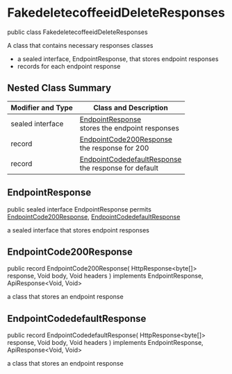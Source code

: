 # FakedeletecoffeeidDeleteResponses

public class FakedeletecoffeeidDeleteResponses

A class that contains necessary responses classes
- a sealed interface, EndpointResponse, that stores endpoint responses
- records for each endpoint response

## Nested Class Summary
| Modifier and Type | Class and Description |
| ----------------- | --------------------- |
| sealed interface | [EndpointResponse](#endpointresponse)<br> stores the endpoint responses |
| record | [EndpointCode200Response](#endpointcode200response)<br> the response for 200 |
| record | [EndpointCodedefaultResponse](#endpointcodedefaultresponse)<br> the response for default |

## EndpointResponse
public sealed interface EndpointResponse permits<br>
[EndpointCode200Response](#endpointcode200response),
[EndpointCodedefaultResponse](#endpointcodedefaultresponse)

a sealed interface that stores endpoint responses

## EndpointCode200Response
public record EndpointCode200Response(
    HttpResponse<byte[]> response,
    Void body,
    Void headers
) implements EndpointResponse, ApiResponse<Void, Void><br>

a class that stores an endpoint response

## EndpointCodedefaultResponse
public record EndpointCodedefaultResponse(
    HttpResponse<byte[]> response,
    Void body,
    Void headers
) implements EndpointResponse, ApiResponse<Void, Void><br>

a class that stores an endpoint response

